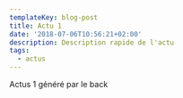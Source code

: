 ```yaml
---
templateKey: blog-post
title: Actu 1
date: '2018-07-06T10:56:21+02:00'
description: Description rapide de l'actu
tags:
  - actus
---
```

Actus 1 généré par le back
